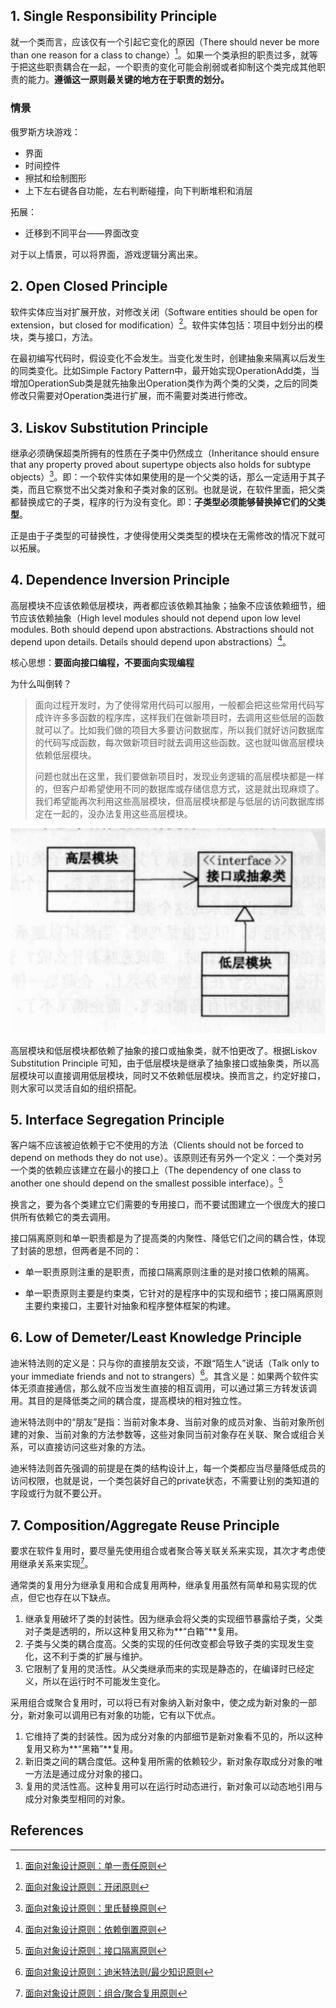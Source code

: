 ## 1. Single Responsibility Principle

就一个类而言，应该仅有一个引起它变化的原因（There should never be more than one reason for a class to change）[^1]。如果一个类承担的职责过多，就等于把这些职责耦合在一起，一个职责的变化可能会削弱或者抑制这个类完成其他职责的能力。**遵循这一原则最关键的地方在于职责的划分。**



### 情景

俄罗斯方块游戏：

- 界面
- 时间控件
- 擦拭和绘制图形
- 上下左右键各自功能，左右判断碰撞，向下判断堆积和消层



拓展： 

* 迁移到不同平台——界面改变



对于以上情景，可以将界面，游戏逻辑分离出来。



## 2. Open Closed Principle

软件实体应当对扩展开放，对修改关闭（Software entities should be open for extension，but closed for modification）[^2]。软件实体包括：项目中划分出的模块，类与接口，方法。



在最初编写代码时，假设变化不会发生。当变化发生时，创建抽象来隔离以后发生的同类变化。比如Simple Factory Pattern中，最开始实现OperationAdd类，当增加OperationSub类是就先抽象出Operation类作为两个类的父类，之后的同类修改只需要对Operation类进行扩展，而不需要对类进行修改。



## 3. Liskov Substitution Principle

继承必须确保超类所拥有的性质在子类中仍然成立（Inheritance should ensure that any property proved about supertype objects also holds for subtype objects）[^3]。即：一个软件实体如果使用的是一个父类的话，那么一定适用于其子类，而且它察觉不出父类对象和子类对象的区别。也就是说，在软件里面，把父类都替换成它的子类，程序的行为没有变化。即：**子类型必须能够替换掉它们的父类型**。



正是由于子类型的可替换性，才使得使用父类类型的模块在无需修改的情况下就可以拓展。



## 4. Dependence Inversion Principle

高层模块不应该依赖低层模块，两者都应该依赖其抽象；抽象不应该依赖细节，细节应该依赖抽象（High level modules should not depend upon low level modules. Both should depend upon abstractions. Abstractions should not depend upon details. Details should depend upon abstractions）[^4]。



核心思想：**要面向接口编程，不要面向实现编程**



为什么叫倒转？

> 面向过程开发时，为了使得常用代码可以服用，一般都会把这些常用代码写成许许多多函数的程序库，这样我们在做新项目时，去调用这些低层的函数就可以了。比如我们做的项目大多要访问数据库，所以我们就好访问数据库的代码写成函数，每次做新项目时就去调用这些函数。这也就叫做高层模块依赖低层模块。
>
> 问题也就出在这里，我们要做新项目时，发现业务逻辑的高层模块都是一样的，但客户却希望使用不同的数据库或存储信息方式，这是就出现麻烦了。我们希望能再次利用这些高层模块，但高层模块都是与低层的访问数据库绑定在一起的，没办法复用这些高层模块。

![image-20210108155344160](images/image-20210108155344160.png)

高层模块和低层模块都依赖了抽象的接口或抽象类，就不怕更改了。根据Liskov Substitution Principle 可知，由于低层模块是继承了抽象接口或抽象类，所以高层模块可以直接调用低层模块，同时又不依赖低层模块。换而言之，约定好接口，则大家可以灵活自如的组织搭配。



## 5. Interface Segregation Principle

客户端不应该被迫依赖于它不使用的方法（Clients should not be forced to depend on methods they do not use）。该原则还有另外一个定义：一个类对另一个类的依赖应该建立在最小的接口上（The dependency of one class to another one should depend on the smallest possible interface）。[^5]



换言之，要为各个类建立它们需要的专用接口，而不要试图建立一个很庞大的接口供所有依赖它的类去调用。



接口隔离原则和单一职责都是为了提高类的内聚性、降低它们之间的耦合性，体现了封装的思想，但两者是不同的：

- 单一职责原则注重的是职责，而接口隔离原则注重的是对接口依赖的隔离。

- 单一职责原则主要是约束类，它针对的是程序中的实现和细节；接口隔离原则主要约束接口，主要针对抽象和程序整体框架的构建。



## 6. Low of Demeter/Least Knowledge Principle

迪米特法则的定义是：只与你的直接朋友交谈，不跟“陌生人”说话（Talk only to your immediate friends and not to strangers）[^6]。其含义是：如果两个软件实体无须直接通信，那么就不应当发生直接的相互调用，可以通过第三方转发该调用。其目的是降低类之间的耦合度，提高模块的相对独立性。



迪米特法则中的“朋友”是指：当前对象本身、当前对象的成员对象、当前对象所创建的对象、当前对象的方法参数等，这些对象同当前对象存在关联、聚合或组合关系，可以直接访问这些对象的方法。



迪米特法则首先强调的前提是在类的结构设计上，每一个类都应当尽量降低成员的访问权限，也就是说，一个类包装好自己的private状态，不需要让别的类知道的字段或行为就不要公开。



## 7. Composition/Aggregate Reuse Principle

要求在软件复用时，要尽量先使用组合或者聚合等关联关系来实现，其次才考虑使用继承关系来实现[^7]。



通常类的复用分为继承复用和合成复用两种，继承复用虽然有简单和易实现的优点，但它也存在以下缺点。

1. 继承复用破坏了类的封装性。因为继承会将父类的实现细节暴露给子类，父类对子类是透明的，所以这种复用又称为**“白箱”**复用。
2. 子类与父类的耦合度高。父类的实现的任何改变都会导致子类的实现发生变化，这不利于类的扩展与维护。
3. 它限制了复用的灵活性。从父类继承而来的实现是静态的，在编译时已经定义，所以在运行时不可能发生变化。


采用组合或聚合复用时，可以将已有对象纳入新对象中，使之成为新对象的一部分，新对象可以调用已有对象的功能，它有以下优点。

1. 它维持了类的封装性。因为成分对象的内部细节是新对象看不见的，所以这种复用又称为**“黑箱”**复用。
2. 新旧类之间的耦合度低。这种复用所需的依赖较少，新对象存取成分对象的唯一方法是通过成分对象的接口。
3. 复用的灵活性高。这种复用可以在运行时动态进行，新对象可以动态地引用与成分对象类型相同的对象。



## References

[^1]: [面向对象设计原则：单一责任原则](http://c.biancheng.net/view/1327.html)
[^2]: [面向对象设计原则：开闭原则](http://c.biancheng.net/view/1322.html)
[^3]: [面向对象设计原则：里氏替换原则](http://c.biancheng.net/view/1324.html)
[^4]: [面向对象设计原则：依赖倒置原则](http://c.biancheng.net/view/1326.html)
[^5]: [面向对象设计原则：接口隔离原则](http://c.biancheng.net/view/1330.html)
[^6]: [面向对象设计原则：迪米特法则/最少知识原则](http://c.biancheng.net/view/1331.html)
[^7]: [面向对象设计原则：组合/聚合复用原则](http://c.biancheng.net/view/1333.html)